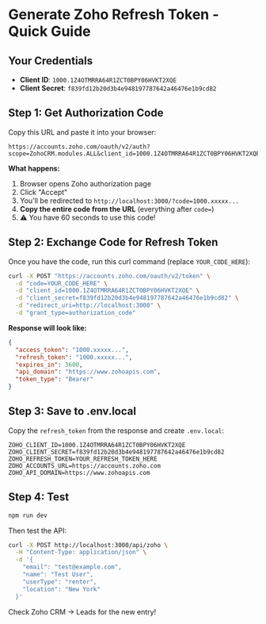 # Generate Zoho Refresh Token - Quick Guide

## Your Credentials
- **Client ID**: `1000.1Z4OTMRRA64R1ZCT0BPY06HVKT2XQE`
- **Client Secret**: `f839fd12b20d3b4e948197787642a46476e1b9cd82`

## Step 1: Get Authorization Code

Copy this URL and paste it into your browser:

```
https://accounts.zoho.com/oauth/v2/auth?scope=ZohoCRM.modules.ALL&client_id=1000.1Z4OTMRRA64R1ZCT0BPY06HVKT2XQE&response_type=code&access_type=offline&redirect_uri=http://localhost:3000
```

**What happens:**
1. Browser opens Zoho authorization page
2. Click "Accept"
3. You'll be redirected to `http://localhost:3000/?code=1000.xxxxx...`
4. **Copy the entire code from the URL** (everything after `code=`)
5. ⚠️ You have 60 seconds to use this code!

## Step 2: Exchange Code for Refresh Token

Once you have the code, run this curl command (replace `YOUR_CODE_HERE`):

```bash
curl -X POST "https://accounts.zoho.com/oauth/v2/token" \
  -d "code=YOUR_CODE_HERE" \
  -d "client_id=1000.1Z4OTMRRA64R1ZCT0BPY06HVKT2XQE" \
  -d "client_secret=f839fd12b20d3b4e948197787642a46476e1b9cd82" \
  -d "redirect_uri=http://localhost:3000" \
  -d "grant_type=authorization_code"
```

**Response will look like:**
```json
{
  "access_token": "1000.xxxxx...",
  "refresh_token": "1000.xxxxx...",
  "expires_in": 3600,
  "api_domain": "https://www.zohoapis.com",
  "token_type": "Bearer"
}
```

## Step 3: Save to .env.local

Copy the `refresh_token` from the response and create `.env.local`:

```env
ZOHO_CLIENT_ID=1000.1Z4OTMRRA64R1ZCT0BPY06HVKT2XQE
ZOHO_CLIENT_SECRET=f839fd12b20d3b4e948197787642a46476e1b9cd82
ZOHO_REFRESH_TOKEN=YOUR_REFRESH_TOKEN_HERE
ZOHO_ACCOUNTS_URL=https://accounts.zoho.com
ZOHO_API_DOMAIN=https://www.zohoapis.com
```

## Step 4: Test

```bash
npm run dev
```

Then test the API:

```bash
curl -X POST http://localhost:3000/api/zoho \
  -H "Content-Type: application/json" \
  -d '{
    "email": "test@example.com",
    "name": "Test User",
    "userType": "renter",
    "location": "New York"
  }'
```

Check Zoho CRM → Leads for the new entry!
